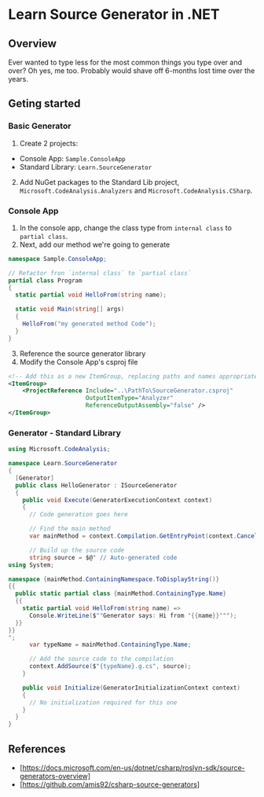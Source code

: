 # Learn Source Generator in .NET

## Overview

Ever wanted to type less for the most common things you type over and over? Oh yes, me too. Probably would shave off 6-months lost time over the years.


## Geting started

### Basic Generator

1. Create 2 projects:
  * Console App: `Sample.ConsoleApp`
  * Standard Library: `Learn.SourceGenerator`
2. Add NuGet packages to the Standard Lib project, `Microsoft.CodeAnalysis.Analyzers` and `Microsoft.CodeAnalysis.CSharp`.

### Console App

1. In the console app, change the class type from `internal class` to `partial class`.
2. Next, add our method we're going to generate

```cs
namespace Sample.ConsoleApp;

// Refactor fron `internal class` to `partial class`
partial class Program
{
  static partial void HelloFrom(string name);

  static void Main(string[] args)
  {
    HelloFrom("my generated method Code");
  }
}
```

3. Reference the source generator library
4. Modify the Console App's csproj file

```xml
<!-- Add this as a new ItemGroup, replacing paths and names appropriately -->
<ItemGroup>
    <ProjectReference Include="..\PathTo\SourceGenerator.csproj"
                      OutputItemType="Analyzer"
                      ReferenceOutputAssembly="false" />
</ItemGroup>
```

### Generator - Standard Library

```cs
using Microsoft.CodeAnalysis;

namespace Learn.SourceGenerator
{
  [Generator]
  public class HelloGenerator : ISourceGenerator
  {
    public void Execute(GeneratorExecutionContext context)
    {
      // Code generation goes here

      // Find the main method
      var mainMethod = context.Compilation.GetEntryPoint(context.CancellationToken);

      // Build up the source code
      string source = $@" // Auto-generated code
using System;

namespace {mainMethod.ContainingNamespace.ToDisplayString()}
{{
  public static partial class {mainMethod.ContainingType.Name}
  {{
    static partial void HelloFrom(string name) =>
      Console.WriteLine($""Generator says: Hi from '{{name}}'"");
  }}
}}
";
      var typeName = mainMethod.ContainingType.Name;

      // Add the source code to the compilation
      context.AddSource($"{typeName}.g.cs", source);
    }

    public void Initialize(GeneratorInitializationContext context)
    {
      // No initialization required for this one
    }
  }
}
```

## References

* [https://docs.microsoft.com/en-us/dotnet/csharp/roslyn-sdk/source-generators-overview]
* [https://github.com/amis92/csharp-source-generators]
